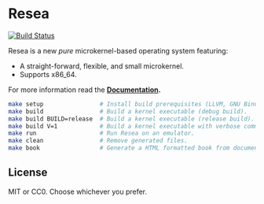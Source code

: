 Resea
======
[![Build Status](https://travis-ci.com/seiyanuta/resea.svg?branch=master)](https://travis-ci.com/seiyanuta/resea)

Resea is a new *pure* microkernel-based operating system featuring:

- A straight-forward, flexible, and small microkernel.
- Supports x86_64.

For more information read the **[Documentation](https://github.com/seiyanuta/resea/tree/master/docs).**

```sh
make setup                # Install build prerequisites (LLVM, GNU Binutils, ...).
make build                # Build a kernel executable (debug build).
make build BUILD=release  # Build a kernel executable (release build).
make build V=1            # Build a kernel executable with verbose command output.
make run                  # Run Resea on an emulator.
make clean                # Remove generated files.
make book                 # Generate a HTML formatted book from documentation.
```

License
-------
MIT or CC0. Choose whichever you prefer.
